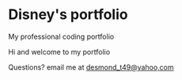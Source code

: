 # Disney's portfolio

My professional coding portfolio

Hi and welcome to my portfolio 

Questions? email me at 
[desmond_t49@yahoo,com](mailto:desmond_t49@yahoo.com)
